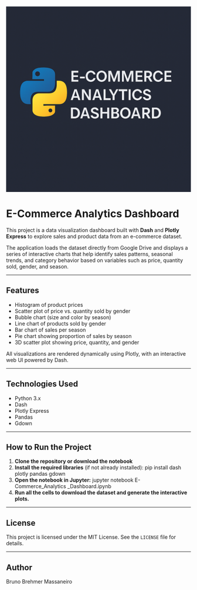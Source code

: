 
![E-Commerce Dashboard Cover](Dashboard_Project.png)

# E-Commerce Analytics Dashboard

This project is a data visualization dashboard built with **Dash** and **Plotly Express** to explore sales and product data from an e-commerce dataset.

The application loads the dataset directly from Google Drive and displays a series of interactive charts that help identify sales patterns, seasonal trends, and category behavior based on variables such as price, quantity sold, gender, and season.

---

## Features

-  Histogram of product prices  
-  Scatter plot of price vs. quantity sold by gender  
-  Bubble chart (size and color by season)  
-  Line chart of products sold by gender  
-  Bar chart of sales per season  
-  Pie chart showing proportion of sales by season  
-  3D scatter plot showing price, quantity, and gender

All visualizations are rendered dynamically using Plotly, with an interactive web UI powered by Dash.

---

## Technologies Used

- Python 3.x  
- Dash 
- Plotly Express  
- Pandas 
- Gdown

---

## How to Run the Project

1. **Clone the repository or download the notebook**
2. **Install the required libraries** (if not already installed):
     pip install dash plotly pandas gdown
3. **Open the notebook in Jupyter:**
     jupyter notebook E-Commerce_Analytics _Dashboard.ipynb
4. **Run all the cells to download the dataset and generate the interactive plots.**

---

## License

This project is licensed under the MIT License. See the `LICENSE` file for details.

---

## Author
  Bruno Brehmer Massaneiro
    
   
